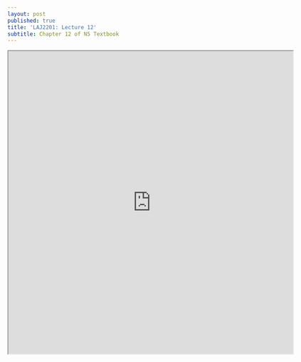 ```yaml
---
layout: post
published: true
title: 'LAJ2201: Lecture 12'
subtitle: Chapter 12 of N5 Textbook
---
```

<iframe src="https://drive.google.com/file/d/1hkjsyb6frKRdr50PG2PlPOzhCd9a_tyu/preview" width="640" height="680"></iframe>